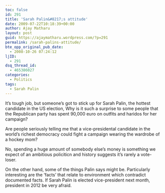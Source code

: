 ```yaml
---
toc: false
id: 291
title: 'Sarah Palin&#8217;s attitude'
date: 2009-07-22T10:18:39+00:00
author: Ajay Matharu
layout: post
guid: https://ajaymatharu.wordpress.com/?p=291
permalink: /sarah-palins-attitude/
bte_opp_original_pub_date:
  - 2008-10-26 07:24:12
ljID:
  - 291
dsq_thread_id:
  - 465386027
categories:
  - Politics
tags:
  - Sarah Palin
---
```

It&#8217;s tough job, but someone&#8217;s got to stick up for Sarah Palin, the hottest candidate in the US election, Why is it such a surprise to some people that the Republican party has spent 90,000 euro on outfits and haridos for her campaign?

Are people seriously telling me that a vice-presidental candidate in the world&#8217;s richest democracy could fight a campaign wearing the wardrobe of a hockey mom?

No, spending a huge amount of somebody else&#8217;s money is something we expect of an ambitious policiticn and history suggests it&#8217;s rarely a vote-loser.

On the other hand, some of the things Palin says might be. Particularly interesting are the &#8216;facts&#8217; that relate to environment which contradict documented facts. If Sarah Palin is elected vice-president next month, president in 2012 be very afraid.

